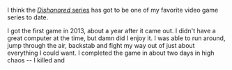 I think the [_Dishonored_ series](https://en.wikipedia.org/wiki/Dishonored_(series)) has got to be one of my favorite video game series to date.

I got the first game in 2013, about a year after it came out. I didn't have a great computer at the time, but damn did I enjoy it. I was able to run around, jump through the air, backstab and fight my way out of just about everything I could want. I completed the game in about two days in high chaos -- I killed and 